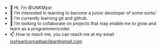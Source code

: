 - 👋 Hi, I’m @UNKMyst
- 👀 I’m interested in learning to become a junior devoloper of some sorts/
- 🌱 I’m currently learning git and github.
- 💞️ I’m looking to collaborate on projects that may enable me to grow and learn as a programmer/coder.
- 📫 How to reach me, you can reach me at my email joshearlconradpaclibar@gmail.com

<!---
HeyitsJosh09/HeyitsJosh09 is a ✨ special ✨ repository because its `README.md` (this file) appears on your GitHub profile.
You can click the Preview link to take a look at your changes.
--->
